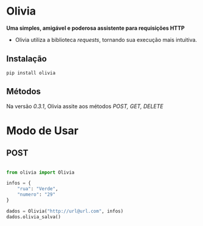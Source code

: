 # Olivia

**Uma simples, amigável e poderosa assistente para requisições HTTP**

- Olivia utiliza a biblioteca *requests*, tornando sua execução mais intuitiva.

## Instalação
    pip install olivia

## Métodos
Na versão *0.3.1*, Olivia assite aos métodos *POST, GET, DELETE*

# Modo de Usar
## POST

``` python

from olivia import Olivia

infos = {
    "rua": "Verde",
    "numero": "29"
}

dados = Olivia("http://url@url.com", infos)
dados.olivia_salva()

```
